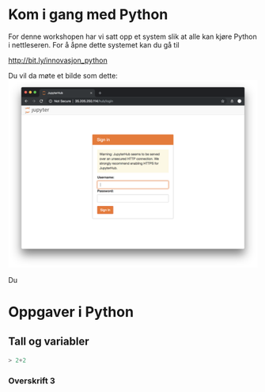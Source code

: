# Kom i gang med Python
For denne workshopen har vi satt opp et system slik at alle kan kjøre Python i nettleseren. For å åpne dette systemet kan du gå til

http://bit.ly/innovasjon_python

Du vil da møte et bilde som dette:
![](01_login.png "")

Du 
# Oppgaver i Python
## Tall og variabler
```python
> 2+2
````

### Overskrift 3